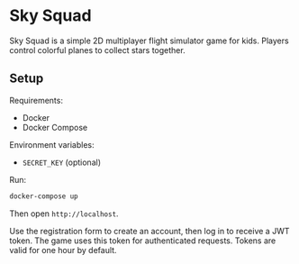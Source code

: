 # Sky Squad

Sky Squad is a simple 2D multiplayer flight simulator game for kids. Players control colorful planes to collect stars together.

## Setup

Requirements:
- Docker
- Docker Compose

Environment variables:
- `SECRET_KEY` (optional)

Run:
```bash
docker-compose up
```
Then open `http://localhost`.

Use the registration form to create an account, then log in to receive a JWT
token. The game uses this token for authenticated requests. Tokens are valid for
one hour by default.

